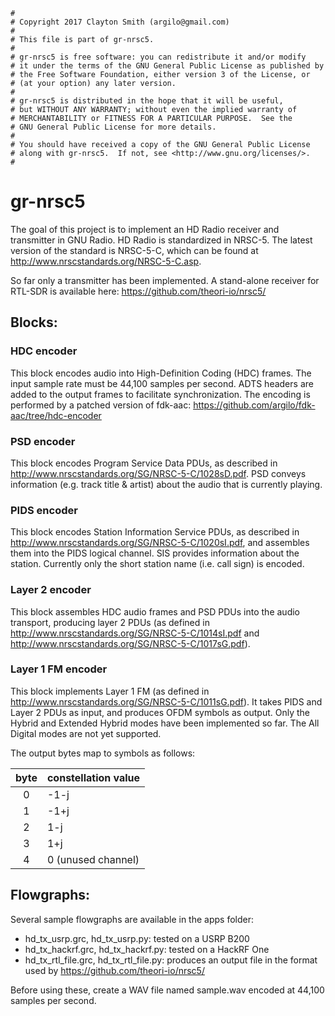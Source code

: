 ```
#
# Copyright 2017 Clayton Smith (argilo@gmail.com)
#
# This file is part of gr-nrsc5.
#
# gr-nrsc5 is free software: you can redistribute it and/or modify
# it under the terms of the GNU General Public License as published by
# the Free Software Foundation, either version 3 of the License, or
# (at your option) any later version.
#
# gr-nrsc5 is distributed in the hope that it will be useful,
# but WITHOUT ANY WARRANTY; without even the implied warranty of
# MERCHANTABILITY or FITNESS FOR A PARTICULAR PURPOSE.  See the
# GNU General Public License for more details.
#
# You should have received a copy of the GNU General Public License
# along with gr-nrsc5.  If not, see <http://www.gnu.org/licenses/>.
#
```

gr-nrsc5
========

The goal of this project is to implement an HD Radio receiver and transmitter
in GNU Radio. HD Radio is standardized in NRSC-5. The latest version of the
standard is NRSC-5-C, which can be found at
http://www.nrscstandards.org/NRSC-5-C.asp.

So far only a transmitter has been implemented. A stand-alone receiver for RTL-SDR is available here: https://github.com/theori-io/nrsc5/

## Blocks:

### HDC encoder

This block encodes audio into High-Definition Coding (HDC) frames. The input sample rate must be 44,100 samples per second. ADTS headers are added to the output frames to facilitate synchronization. The encoding is performed by a patched version of fdk-aac: https://github.com/argilo/fdk-aac/tree/hdc-encoder

### PSD encoder

This block encodes Program Service Data PDUs, as described in http://www.nrscstandards.org/SG/NRSC-5-C/1028sD.pdf. PSD conveys information (e.g. track title & artist) about the audio that is currently playing.

### PIDS encoder

This block encodes Station Information Service PDUs, as described in http://www.nrscstandards.org/SG/NRSC-5-C/1020sI.pdf, and assembles them into the PIDS logical channel. SIS provides information about the station. Currently only the short station name (i.e. call sign) is encoded.

### Layer 2 encoder

This block assembles HDC audio frames and PSD PDUs into the audio transport, producing layer 2 PDUs (as defined in http://www.nrscstandards.org/SG/NRSC-5-C/1014sI.pdf and http://www.nrscstandards.org/SG/NRSC-5-C/1017sG.pdf).

### Layer 1 FM encoder

This block implements Layer 1 FM (as defined in http://www.nrscstandards.org/SG/NRSC-5-C/1011sG.pdf). It takes PIDS and Layer 2 PDUs as input, and produces OFDM symbols as output. Only the Hybrid and Extended Hybrid modes have been implemented so far. The All Digital modes are not yet supported.

The output bytes map to symbols as follows:

| byte | constellation value |
|:----:|---------------------|
| 0    | -1-j                |
| 1    | -1+j                |
| 2    | 1-j                 |
| 3    | 1+j                 |
| 4    | 0 (unused channel)  |

## Flowgraphs:

Several sample flowgraphs are available in the apps folder:

* hd_tx_usrp.grc, hd_tx_usrp.py: tested on a USRP B200
* hd_tx_hackrf.grc, hd_tx_hackrf.py: tested on a HackRF One
* hd_tx_rtl_file.grc, hd_tx_rtl_file.py: produces an output file in the format used by https://github.com/theori-io/nrsc5/

Before using these, create a WAV file named sample.wav encoded at 44,100 samples per second.
